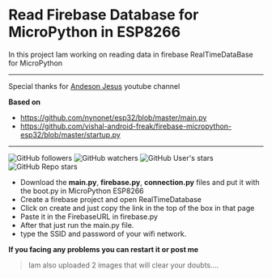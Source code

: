 # Read Firebase Database for MicroPython in ESP8266


In this project Iam working on reading data in firebase RealTimeDataBase for MicroPython
__________________________________________________________________________________________

 Special thanks for [Andeson Jesus](https://www.youtube.com/watch?v=-HLYym6vHzU) youtube channel

 **Based on**

 * https://github.com/nynonet/esp32/blob/master/main.py
 * https://github.com/vishal-android-freak/firebase-micropython-esp32/blob/master/startup.py

 ______________________________________________________________________________________________

![GitHub followers](https://img.shields.io/github/followers/danygsam?color=000000&style=for-the-badge)  ![GitHub watchers](https://img.shields.io/github/watchers/danygsam/Read-data-from-firebase-realtime-database-for-micropython-in-esp8266?color=000000&style=for-the-badge)  ![GitHub User's stars](https://img.shields.io/github/stars/danygsam?color=000000&style=for-the-badge) ![GitHub Repo stars](https://img.shields.io/github/stars/danygsam/Read-data-from-firebase-realtime-database-for-micropython-in-esp8266?color=000000&style=for-the-badge)

* Download the **main.py**, **firebase.py**, **connection.py** files and put it with the boot.py in MicroPython ESP8266
* Create a firebase project and open RealTimeDatabase
* Click on create and just copy the link in the top of the box in that page
* Paste it in the FirebaseURL in firebase.py
* After that just run the main.py file.
* type the SSID and password of your wifi network.

__If you facing any problems you can restart it or post me__


>Iam also uploaded 2 images that will clear your doubts....
